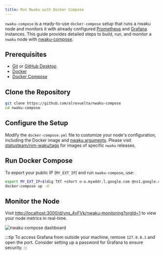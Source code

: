 ```yaml
---
title: Run Nwaku with Docker Compose
---
```


`nwaku-compose` is a ready-to-use `docker-compose` setup that runs a nwaku node and monitors it with already configured [Prometheus](https://prometheus.io/) and [Grafana](https://grafana.com/) instances. This guide provides detailed steps to build, run, and monitor a `nwaku` node with [nwaku-compose](https://github.com/alrevuelta/nwaku-compose).

## Prerequisites

- [Git](https://git-scm.com/) or [GitHub Desktop](https://desktop.github.com/)
- [Docker](https://docs.docker.com/engine/install/)
- [Docker Compose](https://docs.docker.com/compose/install/)

## Clone the Repository

```bash
git clone https://github.com/alrevuelta/nwaku-compose
cd nwaku-compose
```

## Configure the Setup

Modify the `docker-compose.yml` file to customize your node's configuration, including the Docker image and [nwaku arguments](https://github.com/waku-org/nwaku/blob/master/docs/operators/how-to/configure.md). Please visit [statusteam/nim-waku/tags](https://hub.docker.com/r/statusteam/nim-waku/tags) for images of specific `nwaku` releases.

## Run Docker Compose

To export your public IP (`MY_EXT_IP`) and run `nwaku-compose`, use:

```bash
export MY_EXT_IP=$(dig TXT +short o-o.myaddr.l.google.com @ns1.google.com | awk -F'"' '{ print $2}')
docker-compose up -d
```

## Monitor the Node

Visit <http://localhost:3000/d/yns_4vFVk/nwaku-monitoring?orgId=1> to view your node metrics in real-time.

![nwaku compose dashboard](/img/nwaku-compose-dashboard.png)

:::tip
To access Grafana from outside your machine, remove `127.0.0.1` and open the port. Consider setting up a password for Grafana to ensure security.
:::